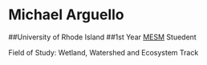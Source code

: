 # Michael Arguello

##University of Rhode Island 
##1st Year [MESM](https://web.uri.edu/cels-gradprograms/mesm/#) Stuedent 

Field of Study: Wetland, Watershed and Ecosystem Track
